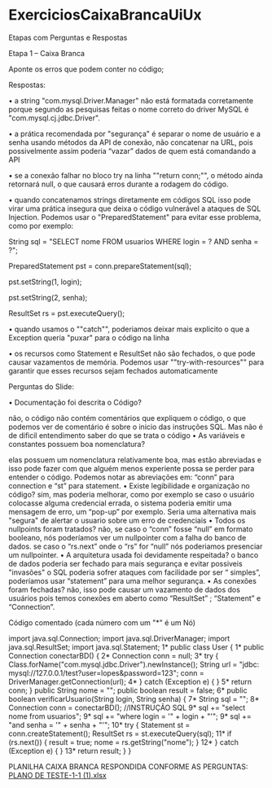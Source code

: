 # ExerciciosCaixaBrancaUiUx
Etapas com Perguntas e Respostas

Etapa 1 – Caixa Branca

Aponte os erros que podem conter no código;

Respostas:

•	a string "com.mysql.Driver.Manager" não está formatada corretamente porque segundo as pesquisas feitas o nome correto do driver MySQL é "com.mysql.cj.jdbc.Driver".

•	a prática recomendada por "segurança" é separar o nome de usuário e a senha usando métodos da API de conexão, não concatenar na URL, pois possivelmente assim poderia “vazar” dados de quem está comandando a API 

•	se a conexão falhar no bloco try na linha ""return conn;"", o método ainda retornará null, o que causará erros durante a rodagem do código.

•	quando concatenamos strings diretamente em códigos SQL isso pode virar uma prática insegura que deixa o código vulnerável a ataques de SQL Injection. Podemos usar o "PreparedStatement" para evitar esse problema, como por exemplo:

String sql = "SELECT nome FROM usuarios WHERE login = ? AND senha = ?";

PreparedStatement pst = conn.prepareStatement(sql);

pst.setString(1, login);

pst.setString(2, senha);

ResultSet rs = pst.executeQuery();

•	quando usamos o ""catch"", poderiamos deixar mais explicito o que a Exception queria "puxar" para o código na linha

•	os recursos como Statement e ResultSet não são fechados, o que pode causar vazamentos de memória. Podemos usar ""try-with-resources"" para garantir que esses recursos sejam fechados automaticamente

Perguntas do Slide:

• Documentação foi descrita o Código?

não, o código não contém comentários que expliquem o código, o que podemos ver de comentário é sobre o inicio das instruções SQL. Mas não é de dificil entendimento saber do que se trata o código
• As variáveis e constantes possuem boa nomenclatura?

elas possuem um nomenclatura relativamente boa, mas estão abreviadas e isso pode fazer com que alguém menos experiente possa se perder para entender o código. Podemos notar as abreviações em: “conn” para connection e “st” para statement.
• Existe legibilidade e organização no código?
sim, mas poderia melhorar, como por exemplo se caso o usuário colocasse alguma credencial errada, o sistema poderia emitir uma mensagem de erro, um “pop-up” por exemplo. Seria uma alternativa mais "segura" de alertar o usuario sobre um erro de credenciais
• Todos os nullpoints foram tratados?
não, se caso o “conn” fosse “null” em formato booleano, nós poderíamos ver um nullpointer com a falha do banco de dados.
se caso o “rs.next” onde o “rs” for “null” nós poderiamos presenciar um nullpointer.
• A arquitetura usada foi devidamente respeitada?
o banco de dados poderia ser fechado para mais segurança e evitar possiveis "invasões"
o SQL poderia sofrer ataques com facilidade por ser “ simples”, poderíamos usar “statement” para uma melhor segurança.
• As conexões foram fechadas?
não, isso pode causar um vazamento de dados dos usuários pois temos conexões em aberto como “ResultSet” ; “Statement” e “Connection”.

Código comentado (cada número com  um "*" é um Nó)

import java.sql.Connection; 
import java.sql.DriverManager; 
import java.sql.ResultSet; 
import java.sql.Statement;
1* public class User {
1* public Connection conectarBD() {
2*   Connection conn = null; 
3*   try { 
Class.forName("com.mysql.jdbc.Driver").newInstance(); 
String url = "jdbc: mysql://127.0.0.1/test?user=lopes&password=123"; conn = DriverManager.getConnection(url); 
4*   } catch (Exception e) {
   } 
5*   return conn; 
    }
    public String nome = "";
    public boolean result = false;
6* public boolean verificarUsuario(String login, String senha) {
7*   String sql = ""; 
8*   Connection conn = conectarBD(); 
//INSTRUÇÃO SQL 
9*    sql += "select nome from usuarios"; 
9*    sql += "where login = '" + login + "'";
9*    sql += "and senha = '" + senha + "'"; 
10*    try { 
Statement st = conn.createStatement(); 
ResultSet rs = st.executeQuery(sql); 
11*    if (rs.next()) { 
result = true; 
nome = rs.getString("nome"); } 
12*   } catch (Exception e) { } 
13*   return result; } }



PLANILHA CAIXA BRANCA RESPONDIDA CONFORME AS PERGUNTAS:
[PLANO DE TESTE-1-1 (1).xlsx](https://github.com/user-attachments/files/17804238/PLANO.DE.TESTE-1-1.1.xlsx)
